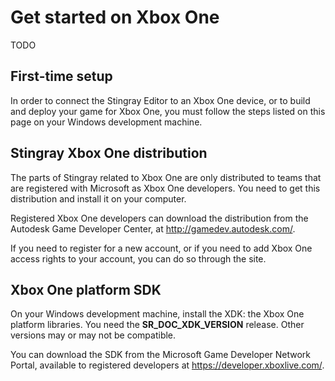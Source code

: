 # Get started on Xbox One

TODO

## First-time setup

In order to connect the Stingray Editor to an Xbox One device, or to build and deploy your game for Xbox One, you must follow the steps listed on this page on your Windows development machine.

## Stingray Xbox One distribution

The parts of Stingray related to Xbox One are only distributed to teams that are registered with Microsoft as Xbox One developers. You need to get this distribution and install it on your computer.

Registered Xbox One developers can download the distribution from the Autodesk Game Developer Center, at <http://gamedev.autodesk.com/>.

If you need to register for a new account, or if you need to add Xbox One access rights to your account, you can do so through the site.

## Xbox One platform SDK

On your Windows development machine, install the XDK: the Xbox One platform libraries. You need the **SR_DOC_XDK_VERSION** release. Other versions may or may not be compatible.

You can download the SDK from the Microsoft Game Developer Network Portal, available to registered developers at <https://developer.xboxlive.com/>.
